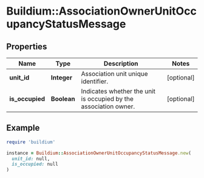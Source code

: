 # Buildium::AssociationOwnerUnitOccupancyStatusMessage

## Properties

| Name | Type | Description | Notes |
| ---- | ---- | ----------- | ----- |
| **unit_id** | **Integer** | Association unit unique identifier. | [optional] |
| **is_occupied** | **Boolean** | Indicates whether the unit is occupied by the association owner. | [optional] |

## Example

```ruby
require 'buildium'

instance = Buildium::AssociationOwnerUnitOccupancyStatusMessage.new(
  unit_id: null,
  is_occupied: null
)
```

